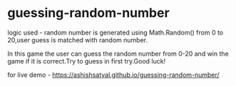 # guessing-random-number
logic used - random number is generated using Math.Random() from 0 to 20,user guess is matched with random number.

In this game the user can guess the random number from 0-20 and win the game if it is correct.Try to guess in first try.Good luck!           

for live demo - https://ashishsatyal.github.io/guessing-random-number/

